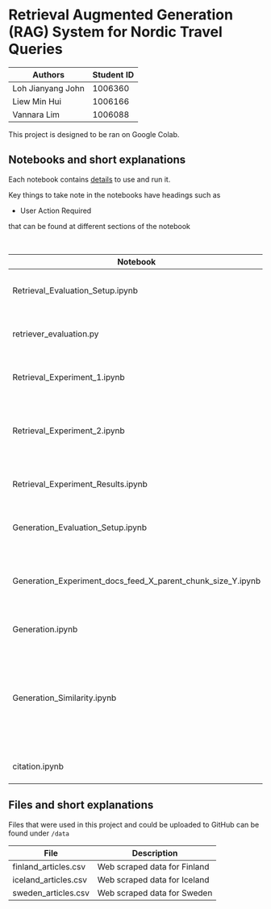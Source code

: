 # Retrieval Augmented Generation (RAG) System for Nordic Travel Queries

| Authors               | Student ID           
|-----------------------|-------------------
| Loh Jianyang John     | 1006360
| Liew Min Hui          | 1006166
| Vannara Lim           | 1006088

This project is designed to be ran on Google Colab.

## Notebooks and short explanations

Each notebook contains <u>details</u> to use and run it.

Key things to take note in the notebooks have headings such as 
- User Action Required

that can be found at different sections of the notebook

<br/>

| Notebook                                                     | Description                                             
|--------------------------------------------------------------|---------------------------------------------------------
| Retrieval_Evaluation_Setup.ipynb                             | Prepares Retrieval Evaluation Dataset         
| retriever_evaluation.py                                      | Retrieval Experiment helper functions                       
| Retrieval_Experiment_1.ipynb                                 | Retrieval Experiment for Ensemble Retriever                        
| Retrieval_Experiment_2.ipynb                                 | Retrieval Experiment for Reranked Retriever and Base Retriever           
| Retrieval_Experiment_Results.ipynb                           | Consolidated Retrieval Experiment Results
| Generation_Evaluation_Setup.ipynb                            | Prepares RAG System Evaluation Dataset     
| Generation_Experiment_docs_feed_X_parent_chunk_size_Y.ipynb  | RAG System Experiment for X number of chunks and Y parent chunk size        
| Generation.ipynb                                             | Sample code for running RAG System
| Generation_Similarity.ipynb                                  | Calculate cross-encoder similarity between RAG System response and GPT Web response      
| citation.ipynb                                               | Citation playground code

## Files and short explanations

Files that were used in this project and could be uploaded to GitHub can be found under ```/data```

| File                                                         | Description                                             
|--------------------------------------------------------------|---------------------------------------------------------
| finland_articles.csv                                         | Web scraped data for Finland       
| iceland_articles.csv                                         | Web scraped data for Iceland                        
| sweden_articles.csv                                          | Web scraped data for Sweden                           
